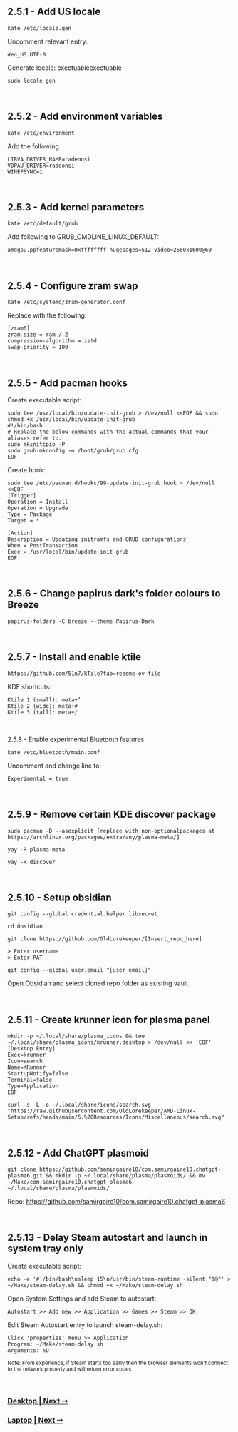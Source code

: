 ## 2.5.1 - Add US locale

```
kate /etc/locale.gen
```

Uncomment relevant entry:

`#en_US.UTF-8`

Generate locale:
exectuableexectuable
```
sudo locale-gen
```

<br/>
 
## 2.5.2 - Add environment variables

```
kate /etc/environment
```

Add the following

```
LIBVA_DRIVER_NAME=radeonsi
VDPAU_DRIVER=radeonsi
WINEFSYNC=1
```

<br/>
 
## 2.5.3 - Add kernel parameters

```
kate /etc/default/grub
```

Add following to GRUB_CMDLINE_LINUX_DEFAULT:

```
amdgpu.ppfeaturemask=0xffffffff hugepages=512 video=2560x1600@60
```

<br/>
 
## 2.5.4 - Configure zram swap

```
kate /etc/systemd/zram-generator.conf
```

Replace with the following:

```
[zram0]
zram-size = ram / 2
compression-algorithm = zstd
swap-priority = 100
```

<br/>
 
## 2.5.5 - Add pacman hooks

Create executable script:

```
sudo tee /usr/local/bin/update-init-grub > /dev/null <<EOF && sudo chmod +x /usr/local/bin/update-init-grub
#!/bin/bash
# Replace the below commands with the actual commands that your aliases refer to.
sudo mkinitcpio -P
sudo grub-mkconfig -o /boot/grub/grub.cfg
EOF
```

Create hook:

```
sudo tee /etc/pacman.d/hooks/99-update-init-grub.hook > /dev/null <<EOF
[Trigger]
Operation = Install
Operation = Upgrade
Type = Package
Target = *

[Action]
Description = Updating initramfs and GRUB configurations
When = PostTransaction
Exec = /usr/local/bin/update-init-grub
EOF
```

<br/>
 
## 2.5.6 - Change papirus dark's folder colours to Breeze

```
papirus-folders -C breeze --theme Papirus-Dark
```

<br/>
 
## 2.5.7 - Install and enable ktile

`https://github.com/51n7/kTile?tab=readme-ov-file`

KDE shortcuts:

```
Ktile 1 (small): meta+’
Ktile 2 (wide): meta+#
Ktile 3 (tall): meta+/
```

<br/>
 
 2.5.8 - Enable experimental Bluetooth features

```
kate /etc/bluetooth/main.conf
```

Uncomment and change line to:

`Experimental = true`

<br/>
 
## 2.5.9 - Remove certain KDE discover package

`sudo pacman -D --asexplicit [replace with non-optionalpackages at https://archlinux.org/packages/extra/any/plasma-meta/]`

```
yay -R plasma-meta
```

```
yay -R discover
```

<br/>
 
## 2.5.10 - Setup obsidian

```
git config --global credential.helper libsecret
```

```
cd Obsidian
```

```
git clone https://github.com/OldLorekeeper/[Insert_repo_here]

> Enter username
> Enter PAT
```

```
git config --global user.email "[user_email]"
```

Open Obsidian and select cloned repo folder as existing vault

<br/>
 
## 2.5.11 - Create krunner icon for plasma panel

```
mkdir -p ~/.local/share/plasma_icons && tee ~/.local/share/plasma_icons/krunner.desktop > /dev/null << 'EOF'
[Desktop Entry]
Exec=krunner
Icon=search
Name=KRunner
StartupNotify=false
Terminal=false
Type=Application
EOF

curl -s -L -o ~/.local/share/icons/search.svg "https://raw.githubusercontent.com/OldLorekeeper/AMD-Linux-Setup/refs/heads/main/5.%20Resources/Icons/Miscellaneous/search.svg"
```

<br/>
 
## 2.5.12 - Add ChatGPT plasmoid

```
git clone https://github.com/samirgaire10/com.samirgaire10.chatgpt-plasma6.git && mkdir -p ~/.local/share/plasma/plasmoids/ && mv ~/Make/com.samirgaire10.chatgpt-plasma6 ~/.local/share/plasma/plasmoids/
```

Repo: https://github.com/samirgaire10/com.samirgaire10.chatgpt-plasma6

<br/>
 
## 2.5.13 - Delay Steam autostart and launch in system tray only

Create executable script:

```
echo -e '#!/bin/bash\nsleep 15\n/usr/bin/steam-runtime -silent "$@"' > ~/Make/steam-delay.sh && chmod +x ~/Make/steam-delay.sh
```

Open System Settings and add Steam to autostart:

```
Autostart >> Add new >> Application >> Games >> Steam >> OK
```

Edit Steam Autostart entry to launch steam-delay.sh:

```
Click 'properties' menu >> Application
Program: ~/Make/steam-delay.sh
Arguments: %U
```

<sup>Note: From experience, if Steam starts too early then the browser elements won't connect to the network properly and will return error codes</sup>

<br/>
 
### [Desktop | Next ⇢](../3.%20Device%20Specific%20Configuration/3.1%20-%20Desktop.md)

### [Laptop | Next ⇢](../3.%20Device%20Specific%20Configuration/3.2%20-%20Laptop.md)
